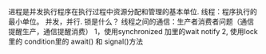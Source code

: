 进程是并发执行程序在执行过程中资源分配和管理的基本单位.
线程：程序执行的最小单位。
并发，并行.
锁是什么？
线程之间的通信：生产者消费者问题（通信提醒生产，通信提醒消费）
1，使用synchronized 加里的wait notify
2, 使用lock里的 condition里的 await() 和 signal()方法


